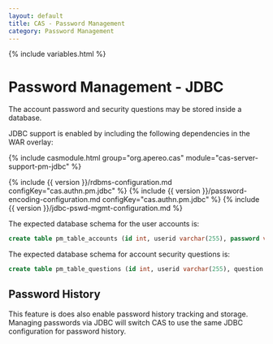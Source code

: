```yaml
---
layout: default
title: CAS - Password Management
category: Password Management
---
```


{% include variables.html %}

# Password Management - JDBC

The account password and security questions may be stored inside a database.

JDBC support is enabled by including the following dependencies in the WAR overlay:

{% include casmodule.html group="org.apereo.cas" module="cas-server-support-pm-jdbc" %}

{% include {{ version }}/rdbms-configuration.md configKey="cas.authn.pm.jdbc" %}
{% include {{ version }}/password-encoding-configuration.md configKey="cas.authn.pm.jdbc" %}
{% include {{ version }}/jdbc-pswd-mgmt-configuration.md %}

The expected database schema for the user accounts is:

```sql
create table pm_table_accounts (id int, userid varchar(255), password varchar(255), email varchar(255), phone varchar(255));
```

The expected database schema for account security questions is:

```sql
create table pm_table_questions (id int, userid varchar(255), question varchar(255), answer varchar(255));
```

## Password History

This feature is does also enable password history tracking and storage. Managing passwords via JDBC will switch CAS to use the same JDBC configuration for password history.
